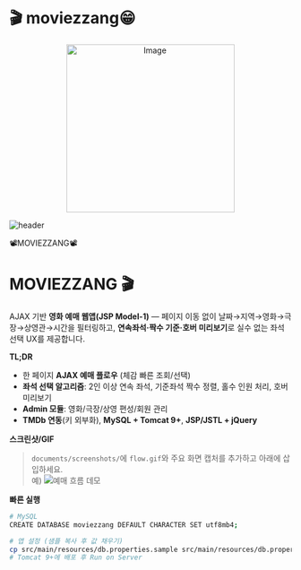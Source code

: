 # 	:clapper: moviezzang😁
<p align="center">
<img src="https://github.com/user-attachments/assets/ac431307-c401-4bec-a893-b6ef31d19b9a" alt="Image" width="300">
</p>


![header](https://capsule-render.vercel.app/api?type=venom&color=0:8871e5,100:b678c4&height=300&section=header&text=MOVIEZZANG&fontSize=90)


📽️MOVIEZZANG📽️   

# MOVIEZZANG 🎬  
AJAX 기반 **영화 예매 웹앱(JSP Model-1)** — 페이지 이동 없이 날짜→지역→영화→극장→상영관→시간을 필터링하고, **연속좌석·짝수 기준·호버 미리보기**로 실수 없는 좌석 선택 UX를 제공합니다.

**TL;DR**
- 한 페이지 **AJAX 예매 플로우** (체감 빠른 조회/선택)
- **좌석 선택 알고리즘**: 2인 이상 연속 좌석, 기준좌석 짝수 정렬, 홀수 인원 처리, 호버 미리보기
- **Admin 모듈**: 영화/극장/상영 편성/회원 관리
- **TMDb 연동**(키 외부화), **MySQL + Tomcat 9+**, **JSP/JSTL + jQuery**

**스크린샷/GIF**
> `documents/screenshots/`에 `flow.gif`와 주요 화면 캡처를 추가하고 아래에 삽입하세요.  
> 예) ![예매 흐름 데모](documents/screenshots/flow.gif)

**빠른 실행**
```bash
# MySQL
CREATE DATABASE moviezzang DEFAULT CHARACTER SET utf8mb4;

# 앱 설정 (샘플 복사 후 값 채우기)
cp src/main/resources/db.properties.sample src/main/resources/db.properties
# Tomcat 9+에 배포 후 Run on Server

   
